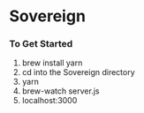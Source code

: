 # Sovereign
### To Get Started
1. brew install yarn
2. cd into the Sovereign directory
3. yarn
4. brew-watch server.js
5. localhost:3000
